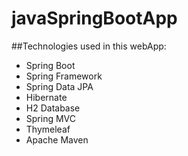 # javaSpringBootApp

##Technologies used in this webApp:

- Spring Boot
- Spring Framework
- Spring Data JPA
- Hibernate
- H2 Database
- Spring MVC
- Thymeleaf
- Apache Maven
